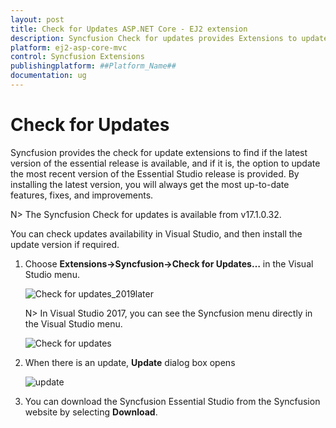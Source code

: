 ```yaml
---
layout: post
title: Check for Updates ASP.NET Core - EJ2 extension
description: Syncfusion Check for updates provides Extensions to update the most recent version of the Essential Studio release.
platform: ej2-asp-core-mvc
control: Syncfusion Extensions
publishingplatform: ##Platform_Name##
documentation: ug
---
```


# Check for Updates

Syncfusion provides the check for update extensions to find if the latest version of the essential release is available, and if it is, the option to update the most recent version of the Essential Studio release is provided. By installing the latest version, you will always get the most up-to-date features, fixes, and improvements.

N> The Syncfusion Check for updates is available from v17.1.0.32.

You can check updates availability in Visual Studio, and then install the update version if required.

1. Choose **Extensions->Syncfusion->Check for Updates…** in the Visual Studio menu.

    ![Check for updates_2019later](images/check-for-updates_latest.png)

    N> In Visual Studio 2017, you can see the Syncfusion menu directly in the Visual Studio menu.

    ![Check for updates](images/check-for-updates.png)

2. When there is an update, **Update** dialog box opens

    ![update](images/update.png)

3. You can download the Syncfusion Essential Studio from the Syncfusion website by selecting **Download**.